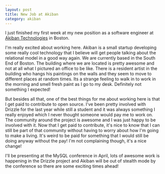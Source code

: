 ```yaml
--- 
layout: post
title: New Job at Akiban
category: akiban
---
```

I just finished my first week at my new position as a software engineer at 
[Akiban Technologies](http://akiban.com) in Boston.

I'm really excited about working here. Akiban is a small startup developing some really cool
technology that I believe will get people talking about the relational model in a good way again. We
are currently based in the South End of Boston. The building where we are located is pretty awesome
and not at all what I pictured an office to be like. There is a resident artist in the building who
hangs his paintings on the walls and they seem to move to different places at random times. Its a
strange feeling to walk in to work in the morning and smell fresh paint as I go to my desk.
Definitely not something I expected!

But besides all that, one of the best things for me about working here is that I get paid to
contribute to open source. I've been pretty involved with Drizzle for the last year while
still a student and it was always something I really enjoyed which I never thought someone would pay
me to work on. The community around the project is awesome and I was just happy to be involved with
it. Now that I get paid to contribute, it's nice to know that I can still be part of that community
without having to worry about how I'm going to make a living. It's weird to be paid for something
that I would still be doing anyway without the pay! I'm not complaining though, it's a nice change!

I'll be presenting at the MySQL conference in April, lots of awesome work is happening in the
Drizzle project and Akiban will be out of stealth mode by the conference so there are some exciting
times ahead!
